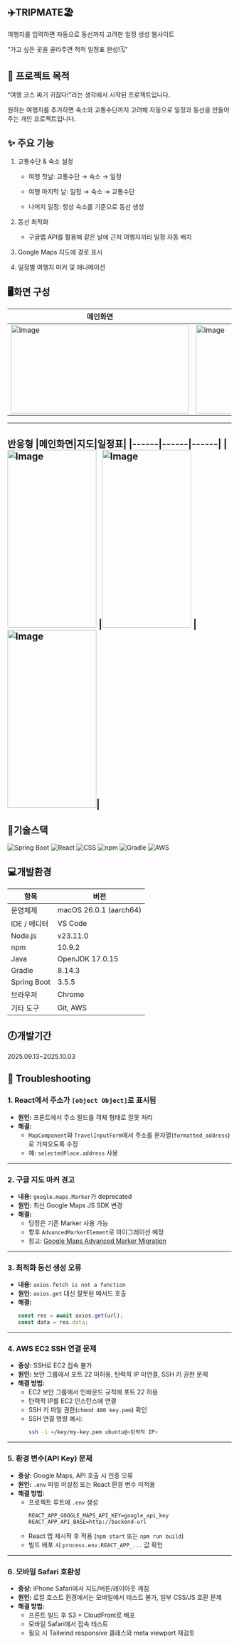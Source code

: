 ## ✈️TRIPMATE🏖️
여행지를 입력하면 자동으로 동선까지 고려한 일정 생성 웹사이트

“가고 싶은 곳을 골라주면 척척 일정표 완성!🗓️"

## 🎯 프로젝트 목적

“여행 코스 짜기 귀찮다!”라는 생각에서 시작된 프로젝트입니다.

원하는 여행지를 추가하면 숙소와 교통수단까지 고려해 자동으로 일정과 동선을 만들어주는 개인 프로젝트입니다.

## ✨ 주요 기능

1. 교통수단 & 숙소 설정

   - 여행 첫날: 교통수단 → 숙소 → 일정

   - 여행 마지막 날: 일정 → 숙소 → 교통수단

   - 나머지 일정: 항상 숙소를 기준으로 동선 생성

2. 동선 최적화

   - 구글맵 API를 활용해 같은 날에 근처 여행지끼리 일정 자동 배치
  
3. Google Maps 지도에 경로 표시
   
4. 일정별 여행지 마커 및 애니메이션


## 🖥️화면 구성
|메인화면|지도 및 일정표|
|--------|--------|
|<img width="400" height="200" alt="Image" src="https://github.com/user-attachments/assets/421daa1d-fd1a-4c4d-9086-b0f224e28e5f" />|<img width="400" height="200" alt="Image" src="https://github.com/user-attachments/assets/018a72b2-0479-4a09-b91e-271013ddae04" />|
---
반응형
|메인화면|지도|일정표|
|------|------|------|
|<img width="200" height="400" alt="Image" src="https://github.com/user-attachments/assets/4ffd4fea-3156-41a7-8d7a-10a1640eac6d" /> |<img width="200" height="400" alt="Image" src="https://github.com/user-attachments/assets/f6f10d0c-3a41-4e38-9ddb-a2870f009f06" /> |<img width="200" height="400" alt="Image" src="https://github.com/user-attachments/assets/956e8ca5-169c-4849-9529-38c9346a9594" />|
---
## 🎨기술스택
![Spring Boot](https://img.shields.io/badge/Spring%20Boot-6DB33F?style=for-the-badge&logo=spring&logoColor=white)
![React](https://img.shields.io/badge/React-61DAFB?style=for-the-badge&logo=react&logoColor=white)
![CSS](https://img.shields.io/badge/CSS-1572B6?style=for-the-badge&logo=css3&logoColor=white)
![npm](https://img.shields.io/badge/npm-CB3837?style=for-the-badge&logo=npm&logoColor=white)
![Gradle](https://img.shields.io/badge/Gradle-02303A?style=for-the-badge&logo=gradle&logoColor=white)
![AWS](https://img.shields.io/badge/AWS-232F3E?style=for-the-badge&logo=amazon-aws&logoColor=white)

## 💻개발환경

|항목|버전|
|------|------|
|운영체제|	macOS 26.0.1 (aarch64)|
|IDE / 에디터|	VS Code|
|Node.js|	v23.11.0|
|npm|	10.9.2|
|Java|	OpenJDK 17.0.15|
|Gradle|	8.14.3|
|Spring Boot|	3.5.5|
|브라우저|	Chrome|
|기타 도구|	Git, AWS|


## 🕖개발기간
2025.09.13~2025.10.03


## 🚨 Troubleshooting

### 1. React에서 주소가 `[object Object]`로 표시됨
- **원인:** 프론트에서 주소 필드를 객체 형태로 잘못 처리
- **해결:** 
  - `MapComponent`와 `TravelInputForm`에서 주소를 문자열(`formatted_address`)로 가져오도록 수정
  - 예: `selectedPlace.address` 사용

---

### 2. 구글 지도 마커 경고
- **내용:** `google.maps.Marker`가 deprecated
- **원인:** 최신 Google Maps JS SDK 변경
- **해결:** 
  - 당장은 기존 Marker 사용 가능
  - 향후 `AdvancedMarkerElement`로 마이그레이션 예정
  - 참고: [Google Maps Advanced Marker Migration](https://developers.google.com/maps/documentation/javascript/advanced-markers/migration)

---

### 3. 최적화 동선 생성 오류
- **내용:** `axios.fetch is not a function`
- **원인:** `axios.get` 대신 잘못된 메서드 호출
- **해결:** 
  ```js
  const res = await axios.get(url);
  const data = res.data;

---

### 4. **AWS EC2 SSH 연결 문제**
   - **증상:** SSH로 EC2 접속 불가
   - **원인:** 보안 그룹에서 포트 22 미허용, 탄력적 IP 미연결, SSH 키 권한 문제
   - **해결 방법:** 
     - EC2 보안 그룹에서 인바운드 규칙에 포트 22 허용
     - 탄력적 IP를 EC2 인스턴스에 연결
     - SSH 키 파일 권한(`chmod 400 key.pem`) 확인
     - SSH 연결 명령 예시:  
       ```bash
       ssh -i ~/key/my-key.pem ubuntu@<탄력적 IP>
       ```

---

### 5. **환경 변수(API Key) 문제**
   - **증상:** Google Maps, API 호출 시 인증 오류
   - **원인:** `.env` 파일 미설정 또는 React 환경 변수 미적용
   - **해결 방법:** 
     - 프로젝트 루트에 `.env` 생성  
       ```env
       REACT_APP_GOOGLE_MAPS_API_KEY=google_api_key
       REACT_APP_API_BASE=http://backend-url
       ```
     - React 앱 재시작 후 적용 (`npm start` 또는 `npm run build`)
     - 빌드 배포 시 `process.env.REACT_APP_...` 값 확인

---

### 6. **모바일 Safari 호환성**
   - **증상:** iPhone Safari에서 지도/버튼/레이아웃 깨짐
   - **원인:** 로컬 호스트 환경에서는 모바일에서 테스트 불가, 일부 CSS/JS 호환 문제
   - **해결 방법:** 
     - 프론트 빌드 후 S3 + CloudFront로 배포
     - 모바일 Safari에서 접속 테스트
     - 필요 시 Tailwind responsive 클래스와 meta viewport 재검토
